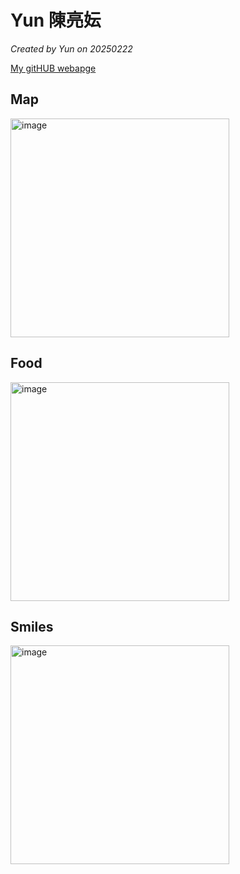 # Yun 陳亮妘

*Created by Yun on 20250222*

[My gitHUB webapge]()


## Map
<img width="350" alt="image" src="https://github.com/user-attachments/assets/84d20f54-1402-40eb-a360-51cd7647eaf2" />

## Food
<img width="350" alt="image" src="https://github.com/user-attachments/assets/c0997c79-0994-4f92-86bf-129ad5af560e" />

## Smiles
<img width="350" alt="image" src="https://github.com/user-attachments/assets/50fd5302-9997-4a57-a404-a005d8975f5a" />
